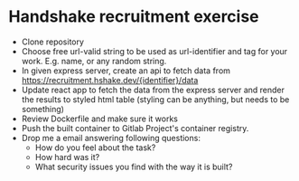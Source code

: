 # Handshake recruitment exercise

- Clone repository
- Choose free url-valid string to be used as url-identifier and tag for your work. E.g. name, or any random string.
- In given express server, create an api to fetch data from https://recruitment.hshake.dev/{identifier}/data
- Update react app to fetch the data from the express server and render the results to styled html table (styling can be anything, but needs to be something)
- Review Dockerfile and make sure it works
- Push the built container to Gitlab Project's container registry. 
- Drop me a email answering following questions:
    - How do you feel about the task?
    - How hard was it?
    - What security issues you find with the way it is built?
